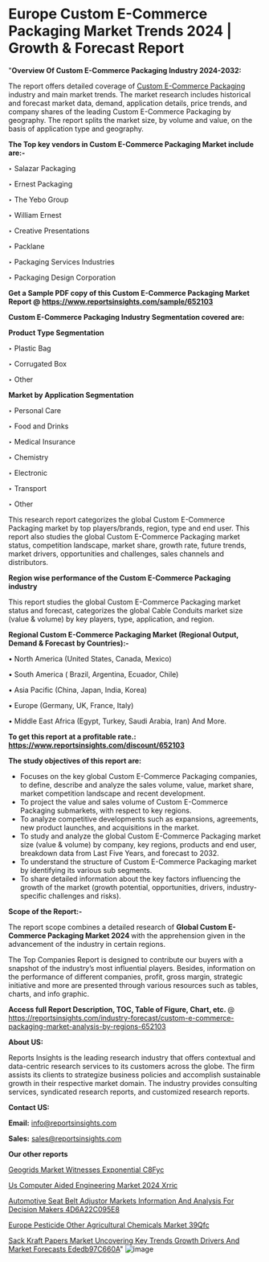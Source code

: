 # Europe Custom E-Commerce Packaging Market Trends 2024 | Growth & Forecast Report

"<strong>Overview Of Custom E-Commerce Packaging Industry 2024-2032:</strong>

The report offers detailed coverage of <a href=https://www.reportsinsights.com/sample/652103>Custom E-Commerce Packaging</a> industry and main market trends. The market research includes historical and forecast market data, demand, application details, price trends, and company shares of the leading Custom E-Commerce Packaging by geography. The report splits the market size, by volume and value, on the basis of application type and geography.

<strong>The Top key vendors in Custom E-Commerce Packaging Market include are:- </strong>

‣ Salazar Packaging

‣ Ernest Packaging

‣ The Yebo Group

‣ William Ernest

‣ Creative Presentations

‣ Packlane

‣ Packaging Services Industries

‣ Packaging Design Corporation

<strong>Get a Sample PDF copy of this Custom E-Commerce Packaging Market Report </strong><strong>@ <a href=https://www.reportsinsights.com/sample/652103 style=color:#0000ff;>https://www.reportsinsights.com/sample/652103</a> </strong>

<strong>Custom E-Commerce Packaging Industry Segmentation covered are:</strong>

<strong>Product Type Segmentation</strong>

‣ Plastic Bag

‣ Corrugated Box

‣ Other

<strong>Market by Application Segmentation</strong>

‣ Personal Care

‣ Food and Drinks

‣ Medical Insurance

‣ Chemistry

‣ Electronic

‣ Transport

‣ Other

This research report categorizes the global Custom E-Commerce Packaging market by top players/brands, region, type and end user. This report also studies the global Custom E-Commerce Packaging market status, competition landscape, market share, growth rate, future trends, market drivers, opportunities and challenges, sales channels and distributors.

<strong>Region wise performance of the Custom E-Commerce Packaging industry</strong><strong> </strong>

This report studies the global Custom E-Commerce Packaging market status and forecast, categorizes the global Cable Conduits market size (value &amp; volume) by key players, type, application, and region. 

<strong>Regional Custom E-Commerce Packaging Market (Regional Output, Demand &amp; Forecast by Countries):-</strong>

• North America (United States, Canada, Mexico)

• South America ( Brazil, Argentina, Ecuador, Chile)

• Asia Pacific (China, Japan, India, Korea)

• Europe (Germany, UK, France, Italy)

• Middle East Africa (Egypt, Turkey, Saudi Arabia, Iran) And More.

<strong>To get this report at a profitable rate.: <a href=https://www.reportsinsights.com/discount/652103 style=color:#0000ff;>https://www.reportsinsights.com/discount/652103</a></strong>

<strong>The study objectives of this report are:</strong>
<ul>
  <li>Focuses on the key global Custom E-Commerce Packaging companies, to define, describe and analyze the sales volume, value, market share, market competition landscape and recent development.</li>
  <li>To project the value and sales volume of Custom E-Commerce Packaging submarkets, with respect to key regions.</li>
  <li>To analyze competitive developments such as expansions, agreements, new product launches, and acquisitions in the market.</li>
  <li>To study and analyze the global Custom E-Commerce Packaging market size (value &amp; volume) by company, key regions, products and end user, breakdown data from Last Five Years, and forecast to 2032.</li>
  <li>To understand the structure of Custom E-Commerce Packaging market by identifying its various sub segments.</li>
  <li>To share detailed information about the key factors influencing the growth of the market (growth potential, opportunities, drivers, industry-specific challenges and risks).</li>
</ul>
<strong>Scope of the Report:-</strong><strong> </strong>

The report scope combines a detailed research of <strong>Global Custom E-Commerce Packaging Market 2024 </strong>with the apprehension given in the advancement of the industry in certain regions.

The Top Companies Report is designed to contribute our buyers with a snapshot of the industry’s most influential players. Besides, information on the performance of different companies, profit, gross margin, strategic initiative and more are presented through various resources such as tables, charts, and info graphic.

<strong>Access full Report Description, TOC, Table of Figure, Chart, etc. </strong>@   <a href=https://reportsinsights.com/industry-forecast/custom-e-commerce-packaging-market-analysis-by-regions-652103 style=color:#0000ff;>https://reportsinsights.com/industry-forecast/custom-e-commerce-packaging-market-analysis-by-regions-652103</a>

<strong>About US:</strong>

Reports Insights is the leading research industry that offers contextual and data-centric research services to its customers across the globe. The firm assists its clients to strategize business policies and accomplish sustainable growth in their respective market domain. The industry provides consulting services, syndicated research reports, and customized research reports.

<strong>Contact US:</strong>

<p class=""""><b>Email:</b> <a href=mailto:info@reportsinsights.com>info@reportsinsights.com</a></p>
<p class=""""><b>Sales:</b> <a href=mailto:sales@reportsinsights.com>sales@reportsinsights.com</a></p>

<strong>Our other reports</strong>

<a href=https://www.linkedin.com/pulse/geogrids-market-witnesses-exponential-c8fyc/>Geogrids Market Witnesses Exponential C8Fyc</a>

<a href=https://www.linkedin.com/pulse/us-computer-aided-engineering-market-2024-xrric/>Us Computer Aided Engineering Market 2024 Xrric</a>

<a href=https://medium.com/@jagruti.reportsinsights/automotive-seat-belt-adjustor-markets-information-and-analysis-for-decision-makers-4d6a22c095e8>Automotive Seat Belt Adjustor Markets Information And Analysis For Decision Makers 4D6A22C095E8</a>

<a href=https://www.linkedin.com/pulse/europe-pesticide-other-agricultural-chemicals-market-39qfc/>Europe Pesticide Other Agricultural Chemicals Market 39Qfc</a>

<a href=https://medium.com/@gd336335/sack-kraft-papers-market-uncovering-key-trends-growth-drivers-and-market-forecasts-ededb97c660a>Sack Kraft Papers Market Uncovering Key Trends Growth Drivers And Market Forecasts Ededb97C660A</a>"
![image](https://github.com/Reportsinsights123/RIgrowth/assets/158415881/a65ec718-3dee-4f58-9fa1-5e393d3b0c30)
